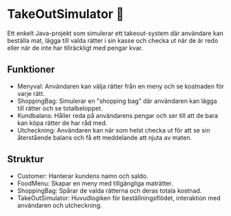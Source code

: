 <h1>TakeOutSimulator 🍔</h1>
<p>Ett enkelt Java-projekt som simulerar ett takeout-system där användare kan beställa mat, lägga till valda rätter i sin kasse och checka ut när de är redo eller när de inte har tillräckligt med pengar kvar.</p>

<h2>Funktioner</h2>
<ul>
  <li>Menyval: Användaren kan välja rätter från en meny och se kostnaden för varje rätt.</li>
  <li>ShoppingBag: Simulerar en "shopping bag" där användaren kan lägga till rätter och se totalbeloppet.</li>
  <li>Kundbalans: Håller reda på användarens pengar och ser till att de bara kan köpa rätter de har råd med.</li>
  <li>Utcheckning: Användaren kan när som helst checka ut för att se sin återstående balans och få ett meddelande att njuta av maten.</li>
</ul>

<h2>Struktur</h2>
<ul>
  <li>Customer: Hanterar kundens namn och saldo.</li>
  <li>FoodMenu: Skapar en meny med tillgängliga maträtter.</li>
  <li>ShoppingBag: Spårar de valda rätterna och deras totala kostnad.</li>
  <li>TakeOutSimulator: Huvudlogiken för beställningsflödet, interaktion med användaren och utcheckning.</li>
</ul>
